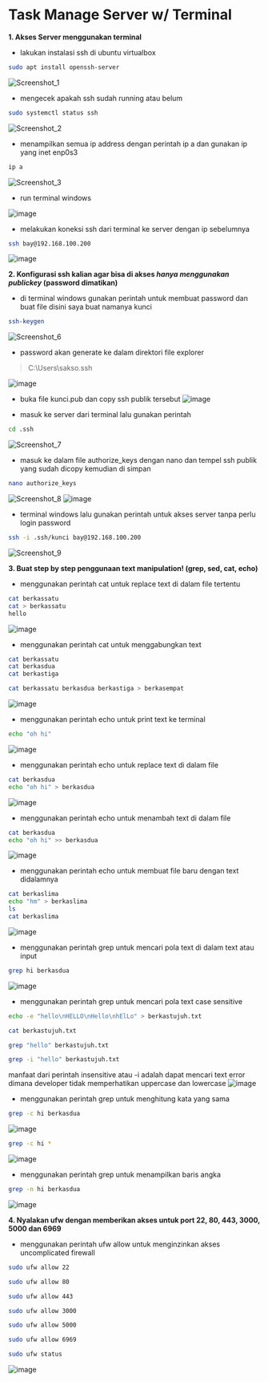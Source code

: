 # Task Manage Server w/ Terminal
**1. Akses Server menggunakan terminal**
* lakukan instalasi ssh di ubuntu virtualbox
```bash
sudo apt install openssh-server
```
![Screenshot_1](https://github.com/user-attachments/assets/1a697596-8cb7-47ef-93cd-321aae23a780)

* mengecek apakah ssh sudah running atau belum
```bash
sudo systemctl status ssh
```
![Screenshot_2](https://github.com/user-attachments/assets/883ce5ce-46d8-4ec1-bc17-db656c312b25)

* menampilkan semua ip address dengan perintah ip a dan gunakan ip yang inet enp0s3
```bash
ip a
```
![Screenshot_3](https://github.com/user-attachments/assets/47a42681-ceb0-4b55-ac31-d08f763b33b4)


* run terminal windows
  
![image](https://github.com/user-attachments/assets/687f20f7-d46f-4d00-997d-0570cae82dc9)


* melakukan koneksi ssh dari terminal ke server dengan ip sebelumnya
```bash
ssh bay@192.168.100.200
```
![image](https://github.com/user-attachments/assets/084bdccf-203d-4a20-a4fc-72cb55d53da6)


**2. Konfigurasi ssh kalian agar bisa di akses *hanya menggunakan publickey* (password dimatikan)**
* di terminal windows gunakan perintah untuk membuat password dan buat file disini saya buat namanya kunci 
```bash
ssh-keygen
```
![Screenshot_6](https://github.com/user-attachments/assets/cae4e5fc-01b3-4b63-9d1b-f0a87b69b745)


* password akan generate ke dalam direktori file explorer
> C:\Users\sakso\.ssh

![image](https://github.com/user-attachments/assets/ce6031f4-acc4-4c54-9406-44eb368f2aeb)


* buka file kunci.pub dan copy ssh publik tersebut
![image](https://github.com/user-attachments/assets/40bcffa4-c95e-4c85-aa2a-906d39a18875)


* masuk ke server dari terminal lalu gunakan perintah 
```bash
cd .ssh
```
![Screenshot_7](https://github.com/user-attachments/assets/e84255fe-05c1-4148-ad46-580c48704f90)


* masuk ke dalam file authorize_keys dengan nano dan tempel ssh publik yang sudah dicopy kemudian di simpan
```bash
nano authorize_keys
```
![Screenshot_8](https://github.com/user-attachments/assets/98bc21e8-53e7-450f-a6c0-959fac2e1aea)
![image](https://github.com/user-attachments/assets/b564254d-e331-4f37-a819-04da56f19386)


* terminal windows lalu gunakan perintah untuk akses server tanpa perlu login password 
```bash
ssh -i .ssh/kunci bay@192.168.100.200
```
![Screenshot_9](https://github.com/user-attachments/assets/c541de4c-a075-4cdd-b755-679828f4ff9b)


**3. Buat step by step penggunaan text manipulation! (grep, sed, cat, echo)**
* menggunakan perintah cat untuk replace text di dalam file tertentu
```bash
cat berkassatu
cat > berkassatu
hello
```
![image](https://github.com/user-attachments/assets/83797527-a26b-4d19-9169-9b14d2f5be3b)


* menggunakan perintah cat untuk menggabungkan text
```bash
cat berkassatu
cat berkasdua
cat berkastiga
```
```bash
cat berkassatu berkasdua berkastiga > berkasempat
```
![image](https://github.com/user-attachments/assets/9d169bc3-adbc-410d-8b4e-3d3d6e3ef31e)

* menggunakan perintah echo untuk print text ke terminal
```bash
echo "oh hi"
```
![image](https://github.com/user-attachments/assets/59997856-0291-468d-90e1-6f81abf5dda3)


* menggunakan perintah echo untuk replace text di dalam file
```bash
cat berkasdua
echo "oh hi" > berkasdua
```
![image](https://github.com/user-attachments/assets/df380e41-4cee-45f5-a3c1-ec2ddfaeb94d)


* menggunakan perintah echo untuk menambah text di dalam file
```bash
cat berkasdua
echo "oh hi" >> berkasdua
```
![image](https://github.com/user-attachments/assets/a140cea0-f9f0-4d55-8788-3dedcd5436f4)

* menggunakan perintah echo untuk membuat file baru dengan text didalamnya
```bash
cat berkaslima
echo "hm" > berkaslima
ls
cat berkaslima
```
![image](https://github.com/user-attachments/assets/53f835d1-c5f7-495a-9d45-bfa7b09ad471)

* menggunakan perintah grep untuk mencari pola text di dalam text atau input
```bash
grep hi berkasdua
```
![image](https://github.com/user-attachments/assets/fa058e46-3818-4bb5-9eee-91c1b902ad6d)

* menggunakan perintah grep untuk mencari pola text case sensitive
```bash
echo -e "hello\nHELLO\nHello\nhElLo" > berkastujuh.txt
```
```bash
cat berkastujuh.txt
```
```bash
grep "hello" berkastujuh.txt
```
```bash
grep -i "hello" berkastujuh.txt
```
manfaat dari perintah insensitive atau -i adalah dapat mencari text error dimana developer tidak memperhatikan uppercase dan lowercase 
![image](https://github.com/user-attachments/assets/9954c25f-d07b-4ef4-974e-8e0d7031491d)

* menggunakan perintah grep untuk menghitung kata yang sama
```bash
grep -c hi berkasdua
```
![image](https://github.com/user-attachments/assets/00362939-4ec9-4863-bdfd-265deaf3edcd)

```bash
grep -c hi *
```
![image](https://github.com/user-attachments/assets/cc3ff9ae-5bc7-4ef9-b737-78da7f13bd2f)


* menggunakan perintah grep untuk menampilkan baris angka
```bash
grep -n hi berkasdua
```
![image](https://github.com/user-attachments/assets/162cb6d3-5502-46fe-bdf1-34f7f6653e80)


**4. Nyalakan ufw dengan memberikan akses untuk port 22, 80, 443, 3000, 5000 dan 6969**
* menggunakan perintah ufw allow untuk menginzinkan akses uncomplicated firewall
```bash
sudo ufw allow 22
```
```bash
sudo ufw allow 80
```
```bash
sudo ufw allow 443
```
```bash
sudo ufw allow 3000
```
```bash
sudo ufw allow 5000
```
```bash
sudo ufw allow 6969
```
```bash
sudo ufw status
```
![image](https://github.com/user-attachments/assets/eff35383-910b-4a8f-a3cf-9bef0be7e16f)

